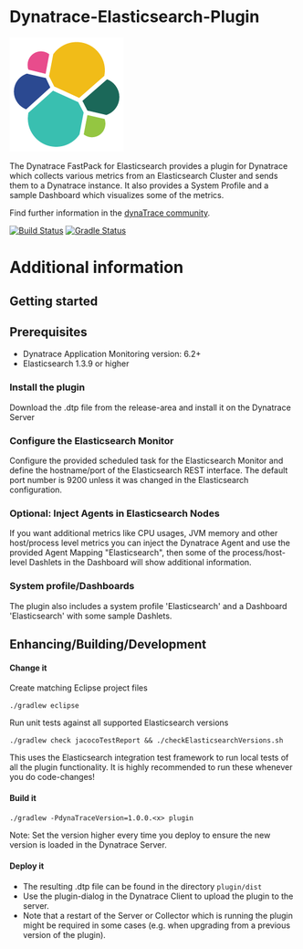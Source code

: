 # Dynatrace-Elasticsearch-Plugin

![testresources/icon.png](/testresources/icon.png)

The Dynatrace FastPack for Elasticsearch provides a plugin for Dynatrace which collects various metrics from an Elasticsearch Cluster and sends them to a Dynatrace instance. It also provides a System Profile and a sample Dashboard which visualizes some of the metrics.

Find further information in the [dynaTrace community](https://community.compuwareapm.com/community/display/DL/Elasticsearch+FastPack). 

[![Build Status](https://travis-ci.org/Dynatrace/Dynatrace-Elasticsearch-Plugin.svg)](https://travis-ci.org/Dynatrace/Dynatrace-Elasticsearch-Plugin) [![Gradle Status](https://gradleupdate.appspot.com/dynaTrace/Dynatrace-Elasticsearch-Plugin/status.svg?branch=master)](https://gradleupdate.appspot.com/dynaTrace/Dynatrace-Elasticsearch-Plugin/status)

# Additional information

## Getting started

## Prerequisites

* Dynatrace Application Monitoring version: 6.2+
* Elasticsearch 1.3.9 or higher

### Install the plugin

Download the .dtp file from the release-area and install it on the Dynatrace Server

### Configure the Elasticsearch Monitor

Configure the provided scheduled task for the Elasticsearch Monitor and define the hostname/port of the Elasticsearch REST interface. The default port number is 9200 unless it was changed in the Elasticsearch configuration.

### Optional: Inject Agents in Elasticsearch Nodes

If you want additional metrics like CPU usages, JVM memory and other host/process level metrics you can inject the Dynatrace Agent and use the provided Agent Mapping "Elasticsearch", then some of the process/host-level Dashlets in the Dashboard will show additional information.

### System profile/Dashboards

The plugin also includes a system profile 'Elasticsearch' and a Dashboard 'Elasticsearch' with some sample Dashlets.

## Enhancing/Building/Development

#### Change it

Create matching Eclipse project files

	./gradlew eclipse

Run unit tests against all supported Elasticsearch versions

	./gradlew check jacocoTestReport && ./checkElasticsearchVersions.sh

This uses the Elasticsearch integration test framework to run local tests of all the plugin functionality. It is 
highly recommended to run these whenever you do code-changes! 

#### Build it

	./gradlew -PdynaTraceVersion=1.0.0.<x> plugin

Note: Set the version higher every time you deploy to ensure the new version is loaded in the Dynatrace Server.

#### Deploy it

* The resulting .dtp file can be found in the directory `plugin/dist`
* Use the plugin-dialog in the Dynatrace Client to upload the plugin to the server. 
* Note that a restart of the Server or Collector which is running the plugin might be required 
  in some cases (e.g. when upgrading from a previous version of the plugin).
